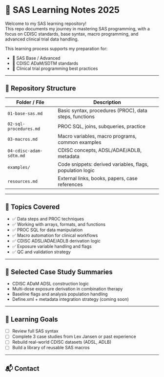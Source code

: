 # 📘 SAS Learning Notes 2025

Welcome to my SAS learning repository!  
This repo documents my journey in mastering SAS programming, with a focus on CDISC standards, base syntax, macro programming, and advanced clinical trial data handling.

This learning process supports my preparation for:
- 🧪 SAS Base / Advanced
- 🧬 CDISC ADaM/SDTM standards
- 💼 Clinical trial programming best practices

---

## 📂 Repository Structure

| Folder / File | Description |
|---------------|-------------|
| `01-base-sas.md` | Basic syntax, procedures (PROC), data steps, functions |
| `02-sql-procedures.md` | PROC SQL, joins, subqueries, practice |
| `03-macros.md` | Macro variables, macro programs, common examples |
| `04-cdisc-adam-sdtm.md` | CDISC concepts, ADSL/ADAE/ADLB, metadata |
| `examples/` | Code snippets: derived variables, flags, population logic |
| `resources.md` | External links, books, papers, case references |

---

## 🧠 Topics Covered

- ✅ Data steps and PROC techniques
- ✅ Working with arrays, formats, and functions
- ✅ PROC SQL for data manipulation
- ✅ Macro automation for clinical workflows
- ✅ CDISC ADSL/ADAE/ADLB derivation logic
- ✅ Exposure variable handling and flags
- ✅ QC and validation strategy

---

## 🔗 Selected Case Study Summaries

- CDISC ADaM ADSL construction logic  
- Multi-dose exposure derivation in combination therapy  
- Baseline flags and analysis population handling  
- Define.xml + metadata integration strategy (coming soon)

---

## 🎯 Learning Goals 

- [ ] Review full SAS syntax
- [ ] Complete 3 case studies from Lex Jansen or past experience
- [ ] Rebuild real-world CDISC datasets (ADSL, ADLB)
- [ ] Build a library of reusable SAS macros

---

## 📬 Contact

